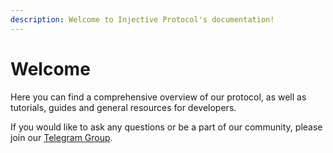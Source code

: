 ```yaml
---
description: Welcome to Injective Protocol's documentation!
---
```


# Welcome

Here you can find a comprehensive overview of our protocol, as well as tutorials, guides and general resources for developers.

If you would like to ask any questions or be a part of our community, please join our [Telegram Group](https://t.me/joininjective).

